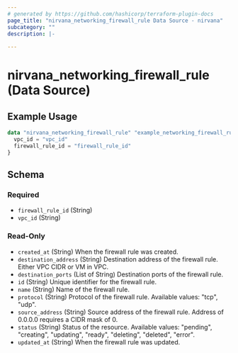 ```yaml
---
# generated by https://github.com/hashicorp/terraform-plugin-docs
page_title: "nirvana_networking_firewall_rule Data Source - nirvana"
subcategory: ""
description: |-
  
---
```


# nirvana_networking_firewall_rule (Data Source)



## Example Usage

```terraform
data "nirvana_networking_firewall_rule" "example_networking_firewall_rule" {
  vpc_id = "vpc_id"
  firewall_rule_id = "firewall_rule_id"
}
```

<!-- schema generated by tfplugindocs -->
## Schema

### Required

- `firewall_rule_id` (String)
- `vpc_id` (String)

### Read-Only

- `created_at` (String) When the firewall rule was created.
- `destination_address` (String) Destination address of the firewall rule. Either VPC CIDR or VM in VPC.
- `destination_ports` (List of String) Destination ports of the firewall rule.
- `id` (String) Unique identifier for the firewall rule.
- `name` (String) Name of the firewall rule.
- `protocol` (String) Protocol of the firewall rule.
Available values: "tcp", "udp".
- `source_address` (String) Source address of the firewall rule. Address of 0.0.0.0 requires a CIDR mask of 0.
- `status` (String) Status of the resource.
Available values: "pending", "creating", "updating", "ready", "deleting", "deleted", "error".
- `updated_at` (String) When the firewall rule was updated.
